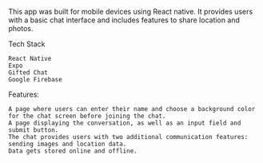 This app was built for mobile devices using React native. It provides users with a basic chat interface and includes features to share location and photos.

Tech Stack

    React Native
    Expo
    Gifted Chat
    Google Firebase

Features:

    A page where users can enter their name and choose a background color for the chat screen before joining the chat.
    A page displaying the conversation, as well as an input field and submit button.
    The chat provides users with two additional communication features: sending images and location data.
    Data gets stored online and offline.
